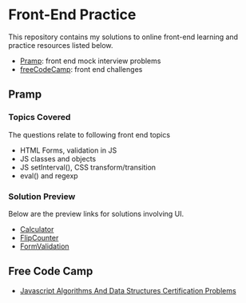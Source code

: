 # Front-End Practice
This repository contains my solutions to online front-end learning and practice resources listed below.
- [Pramp](https://www.pramp.com): front end mock interview problems
- [freeCodeCamp](https://learn.freecodecamp.org/): front end challenges

## Pramp
### Topics Covered
The questions relate to following front end topics
- HTML Forms, validation in JS
- JS classes and objects
- JS setInterval(), CSS transform/transition
- eval() and regexp

### Solution Preview
Below are the preview links for solutions involving UI. 
- [Calculator](http://htmlpreview.github.io/?https://github.com/ssaleem/Front-End-Practice/blob/master/Calculator/index.html)
- [FlipCounter](http://htmlpreview.github.io/?https://github.com/ssaleem/Front-End-Practice/blob/master/FlipCounter/index.html)
- [FormValidation](http://htmlpreview.github.io/?https://github.com/ssaleem/Front-End-Practice/blob/master/FormValidation/index.html)

## Free Code Camp
- [Javascript Algorithms And Data Structures Certification Problems](./FCC/FreeCodeCampAlgoScripting.md)
